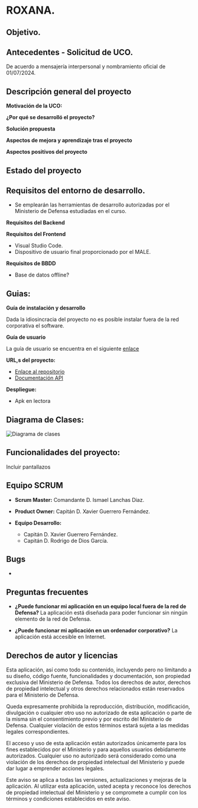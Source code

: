 # ROXANA.

## Objetivo.


## Antecedentes - Solicitud de UCO.

De acuerdo a mensajería interpersonal y nombramiento oficial de 01/07/2024.

## Descripción general del proyecto

**Motivación de la UCO:**



**¿Por qué se desarrolló el proyecto?**



**Solución propuesta**



**Aspectos de mejora y aprendizaje tras el proyecto**



**Aspectos positivos del proyecto**


## Estado del proyecto



## Requisitos del entorno de desarrollo.
- Se emplearán las herramientas de desarrollo autorizadas por el Ministerio de Defensa estudiadas en el curso.


**Requisitos del Backend**

 

**Requisitos del Frontend**
 - Visual Studio Code.
 - Dispositivo de usuario final proporcionado por el MALE.
 
**Requisitos de BBDD**
 - Base de datos offline?

## Guias:

**Guía de instalación y desarrollo**

Dada la idiosincracia del proyecto no es posible instalar fuera de la red corporativa el software.

**Guía de usuario**

La guía de usuario se encuentra en el siguiente [enlace]()

**URL,s del proyecto:**

- [Enlace al repositorio](https://git.institutomilitar.com/GuerreroDIM46/roxana) 
- [Documentación API]()

**Despliegue:**

- Apk en lectora

## Diagrama de Clases:

![Diagrama de clases]()

## Funcionalidades del proyecto:

Incluir pantallazos


## Equipo SCRUM

- **Scrum Master:** Comandante D. Ismael Lanchas Diaz.

- **Product Owner:** Capitán D. Xavier Guerrero Fernández.

- **Equipo Desarrollo:**
  - Capitán D. Xavier Guerrero Fernández.
  - Capitán D. Rodrigo de Dios García.

## Bugs

- 

## Preguntas frecuentes

- **¿Puede funcionar mi aplicación en un equipo local fuera de la red de Defensa?** 
La aplicación está diseñada para poder funcionar sin ningún elemento de la red de Defensa.
  
- **¿Puede funcionar mi aplicación en un ordenador corporativo?**
La aplicación está accesible en Internet.
  

## Derechos de autor y licencias

Esta aplicación, así como todo su contenido, incluyendo pero no limitando a su diseño, código fuente, funcionalidades y documentación, son propiedad exclusiva del Ministerio de Defensa. Todos los derechos de autor, derechos de propiedad intelectual y otros derechos relacionados están reservados para el Ministerio de Defensa.

Queda expresamente prohibida la reproducción, distribución, modificación, divulgación o cualquier otro uso no autorizado de esta aplicación o parte de la misma sin el consentimiento previo y por escrito del Ministerio de Defensa. Cualquier violación de estos términos estará sujeta a las medidas legales correspondientes.

El acceso y uso de esta aplicación están autorizados únicamente para los fines establecidos por el Ministerio y para aquellos usuarios debidamente autorizados. Cualquier uso no autorizado será considerado como una violación de los derechos de propiedad intelectual del Ministerio y puede dar lugar a emprender acciones legales.

Este aviso se aplica a todas las versiones, actualizaciones y mejoras de la aplicación. Al utilizar esta aplicación, usted acepta y reconoce los derechos de propiedad intelectual del Ministerio y se compromete a cumplir con los términos y condiciones establecidos en este aviso.


